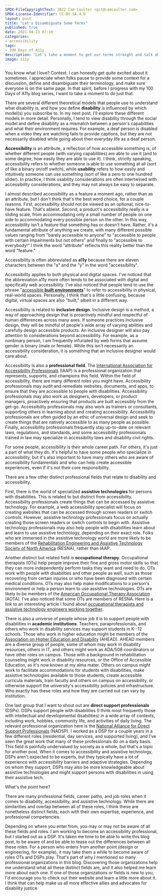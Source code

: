 ```yaml
---
SPDX-FileCopyrightText: 2022 Cam Coulter <git@camcoulter.com>
SPDX-License-Identifier: CC-BY-SA-4.0
layout: post
title: "Let's Disambiguate Some Terms"
published: true
date: 2021-04-23 07:10
categories:
- accessibility
tags:
- 100 Days of A11y
description: "Let's take a moment to get our terms straight and talk about different professions that deal with disability and accessibility."
image: a11y
---
```


You know what I love? Context. I can honestly get quite excited about it sometimes. I appreciate when folks pause to provide some context for a discussion, define and disambiguate their terminology, and make sure everyone is on the same page. In that spirit, before I progress with my 100 Days of A11y blog series, I want to take a moment to do just that.

There are several different theoretical models that people use to understand what disability is, and how you define <b>disability</b> is influenced by which model(s) you subscribe to. In my next post, I'll explore these different models in more detail. Personally, I tend to view disability through the social model and define disability as a mismatch between a person's capabilities and what their environment requires. For example, a deaf person is disabled when a video they are watching fails to provide captions, but they are not necessarily disabled while going about their everyday life as a deaf person.

<b>Accessibility</b> is an attribute, a reflection of how accessible something is, of whether different people (with varying capabilities) are able to use it (and to some degree, how easily they are able to use it). I think, strictly speaking, accessibility refers to whether someone is able to use something at all (sort of like a binary on/off switch), while <b>usability</b> refers to how easily and intuitively someone can use something (sort of like a zero to one hundred slider). In practice, I think usability considerations are often intertwined with accessibility considerations, and they may not always be easy to separate.

I almost described accessibility as a feature a moment ago, rather than as an attribute, but I don't think that's the best word choice, for a couple reasons. First, accessibility should not be viewed as an optional, nice-to-have feature. That's ableist. Second, a product's accessibility really is a sliding scale, from accommodating only a small number of people on one side to accommodating every possible person on the other. In this way, accessibility isn't a feature that something has or doesn't have. Rather, it's a fundamental attribute of anything we create, with many different possible values ranging from "barely accessible to anyone" to "accessible to people with certain impairments but not others" and finally to "accessible to everybody!" I think the word "attribute" reflects this reality better than the word "feature."

Accessibility is often abbreviated as <b>a11y</b> because there are eleven characters between the "a" and the "y" in the word "accessibility".

Accessibility applies to both physical and digital spaces. I've noticed that the abbreviation a11y more often tends to be associated with digital and specifically web accessibility. I've also noticed that people tend to use the phrase "[accessible <b>built environments</b>](https://www.accessibilityassociation.org/prepareforcpabe)" to refer to accessibility in physical, real-world spaces. Personally, I think that's a little confusing, because digital, virtual spaces are also "built," albeit in a different way.

Accessibility is related to <b>inclusive design</b>. Inclusive design is a method, a way of approaching design that is proactively mindful and respectful of human differences across many axes. If someone practices inclusive design, they will be mindful of people's wide array of varying abilities and carefully design accessible products. An inclusive designer will also pay attention to considerations beyond accessibility. For example, as a nonbinary person, I am frequently infuriated by web forms that assume gender is binary (male or female). While this isn't necessarily an accessibility consideration, it is something that an inclusive designer would care about.

Accessibility is also a <b>professional field</b>. The [International Association for Accessibility Professionals](https://www.accessibilityassociation.org/) (IAAP) is a professional organization that represents, supports, and champions this field. Within the field of accessibility, there are many different roles you might have. Accessibility professionals may audit and remediate websites, documents, and apps, to ensure that they are accessible to people with disabilities. Accessibility professionals may also work as designers, developers, or product managers, proactively ensuring that products are built accessibly from the get-go. Accessibility professionals may also work as trainers or consultants, supporting others in learning about and creating accessibility. Accessibility professionals are often guided by an ethic of universal design and seek to create things that are natively accessible to as many people as possible. Finally, accessibility professionals frequently stay up-to-date on relevant laws, regulations, and standards, and some accessibility professionals trained in law may specialize in accessibility laws and disability civil rights.

For some people, accessibility is their whole career path. For others, it's just a part of what they do. It's helpful to have some people who specialize in accessibility, but it's also important to have many others who are aware of accessibility fundamentals and who can help create accessible experiences, even if it's not their core responsibility.

There are a few other distinct professional fields that relate to disability and accessibility.

First, there is the world of specialized <b>assistive technologies</b> for persons with disabilities. This is related to but distinct from accessibility. Accessibility professionals create things that can be accessed by assistive technology. For example, a web accessibility specialist will focus on creating websites that can be accessed through screen readers or switch controls. However, assistive technology professionals focus on actually creating those screen readers or switch controls to begin with. Assistive technology professionals may also help people with disabilities learn about and learn to use assistive technology, depending on their exact role. Folks who are immersed in the assistive technology world are more likely to be members of the [Rehabilitation Engineering and Assistive Technology Society of North America](https://www.resna.org/) (RESNA), rather than IAAP.

Another distinct but related field is <b>occupational therapy</b>. Occupational therapists (OTs) help people improve their fine and gross motor skills so that they can more independently perform tasks they want and need to do. OTs work with people with disabilities and other people as well, such as those recovering from certain injuries or who have been diagnosed with certain medical conditions. OTs may also help make modifications to a person's environment or help a person learn to use assistive technologies. OTs are likely to be members of the [American Occupational Therapy Association](https://www.aota.org/) (AOTA). I've also noticed that some OTs are members of RESNA. Here is a link to an interesting article I found about [occupational therapists and assistive technology engineers working together](https://journals.sagepub.com/doi/10.1177/0008417416638842).

There is also a universe of people whose job it is to support people with disabilities in <b>academic institutions</b>. Teachers, paraprofessionals, and others who work in disability services may support students in K--12 schools. Those who work in higher education might be members of the [Association on Higher Education and Disability](https://www.ahead.org) (AHEAD). AHEAD members are a diverse group of people, some of whom may work in disability resources, others in IT, and others might work as ADA/508 coordinators or have other roles on campus. Those with a background in rehabilitation counseling might work in disability resources, or the Office of Accessible Education, as it's now known at my alma mater. Others on campus might work to facilitate accommodations for students with disabilities, make assistive technologies available to those students, create accessible curricula materials, train faculty and others on campus on accessibility, or otherwise support the university's accessibility policies and infrastructure. Who exactly has these roles and how they are carried out can vary by institution.

One last group that I want to shout out are <b>direct support professionals</b> (DSPs). DSPs support people with disabilities (I think most frequently those with intellectual and developmental disabilities) in a wide array of contexts, including work, hobbies, community life, and activities of daily living. The relevant professional organization here is the [National Alliance for Direct Support Professionals](https://nadsp.org/) (NADSP). I worked as a DSP for a couple years in a few different roles (residential, day services, and supported living), and I've seen the great work that many of these professionals do on a daily basis. This field is painfully undervalued by society as a whole, but that's a topic for another post. When it comes to accessibility and assistive technology, DSPs aren't expected to be experts, but they typically have a lot of experience with accessibility barriers and adaptive strategies. Depending on whom they support, DSPs may also be more knowledgeable about assistive technologies and might support persons with disabilities in using their assistive tech.

What's the point here?

There are many professional fields, career paths, and job roles when it comes to disability, accessibility, and assistive technology. While there are similarities and overlap between all of these roles, I think these are nonetheless distinct fields, each with their own expertise, experience, and professional competencies.

Depending on where you enter from, you may or may not be aware of all these fields and roles. I am working to become an accessibility professional, but I started out as a DSP. It's taken me time to be able to write this blog post, to be aware of and be able to tease out the differences between all these roles. For a person who enters from another point (design or engineering, for example), it may take them a while to become aware of roles OTs and DSPs play. That's part of why I mentioned so many professional organizations in this blog. Discovering those organizations help me understand what all these distinct fields are, and it also helped me learn more about each one. If one of those organizations or fields is new to you, I'd encourage you to check out their website and learn a little more about it. I think that can help make us all more effective allies and advocates for disability justice.
